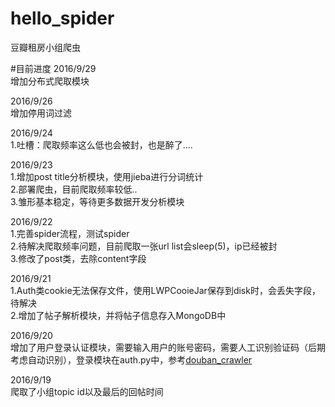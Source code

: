 # hello_spider
豆瓣租房小组爬虫

#目前进度
2016/9/29<br />
增加分布式爬取模块<br />

2016/9/26<br />
增加停用词过滤<br />

2016/9/24<br />
1.吐槽：爬取频率这么低也会被封，也是醉了....<br />


2016/9/23<br />
1.增加post title分析模块，使用jieba进行分词统计<br />
2.部署爬虫，目前爬取频率较低..<br />
3.雏形基本稳定，等待更多数据开发分析模块<br />

2016/9/22<br />
1.完善spider流程，测试spider<br />
2.待解决爬取频率问题，目前爬取一张url list会sleep(5)，ip已经被封<br />
3.修改了post类，去除content字段<br />

2016/9/21<br />
1.Auth类cookie无法保存文件，使用LWPCooieJar保存到disk时，会丢失字段，待解决<br />
2.增加了帖子解析模块，并将帖子信息存入MongoDB中<br />

2016/9/20<br />
增加了用户登录认证模块，需要输入用户的账号密码，需要人工识别验证码（后期考虑自动识别），登录模块在auth.py中，参考[douban_crawler](https://github.com/gt11799/douban_crawler)<br />

2016/9/19<br />
爬取了小组topic id以及最后的回帖时间<br />
